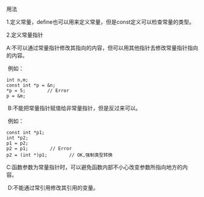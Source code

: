 用法

1.定义常量，define也可以用来定义常量，但是const定义可以检查常量的类型。

2.定义常量指针

​		A:不可以通过常量指针修改其指向的内容，但可以用其他指针去修改常量指针指向的内容。

​		例如：

```
int n,m;
const int *p = &n;
*p = 5;        // Error
p = &m;
```

​		B:不能把常量指针赋值给非常量指针，但是反过来可以。

​		例如：

```
const int *p1;
int *p2;
p1 = p2;
p2 = p1;        // Error
p2 = (int *)p1;        // OK,强制类型转换
```

​		C:函数参数为常量指针时，可以避免函数内部不小心改变参数所指向地方的内容。

​		D:不能通过常引用修改其引用的变量。